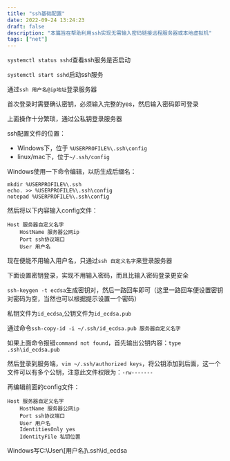 ```yaml
---
title: "ssh基础配置"
date: 2022-09-24 13:24:23
draft: false
description: "本篇旨在帮助利用ssh实现无需输入密码链接远程服务器或本地虚拟机"
tags: ["net"]
---
```


`systemctl status sshd`查看ssh服务是否启动

`systemctl start sshd`启动ssh服务

通过`ssh 用户名@ip地址`登录服务器

首次登录时需要确认密钥，必须输入完整的yes，然后输入密码即可登录

上面操作十分繁琐，通过公私钥登录服务器

ssh配置文件的位置：

+ Windows下，位于 `%USERPROFILE%\.ssh\config`
+ linux/mac下，位于`~/.ssh/config`

Windows使用一下命令编辑，以防生成后缀名：
```shell
mkdir %USERPROFILE%\.ssh
echo. >> %USERPROFILE%\.ssh\config
notepad %USERPROFILE%\.ssh\config
```

然后将以下内容输入config文件：
```shell
Host 服务器自定义名字
	HostName 服务器公网ip
	Port ssh协议端口
	User 用户名
```

现在便能不用输入用户名，只通过`ssh 自定义名字`来登录服务器

下面设置密钥登录，实现不用输入密码，而且比输入密码登录更安全

`ssh-keygen -t ecdsa`生成密钥对，然后一路回车即可（这里一路回车便设置密钥对密码为空，当然也可以根据提示设置一个密码）

私钥文件为`id_ecdsa`,公钥文件为`id_ecdsa.pub`

通过命令`ssh-copy-id -i ~/.ssh/id_ecdsa.pub 服务器自定义名字`

如果上面命令报错`command not found`，首先输出公钥内容：`type .ssh\id_ecdsa.pub`

然后登录到服务端，`vim ~/.ssh/authorized keys`，将公钥添加到后面，这一个文件可以有多个公钥，注意此文件权限为：`-rw-------`

再编辑前面的config文件：
```shell
Host 服务器自定义名字
	HostName 服务器公网ip
	Port ssh协议端口
	User 用户名
	IdentitiesOnly yes
	IdentityFile 私钥位置
```

Windows写C:\User\\[用户名]\\.ssh\id_ecdsa

